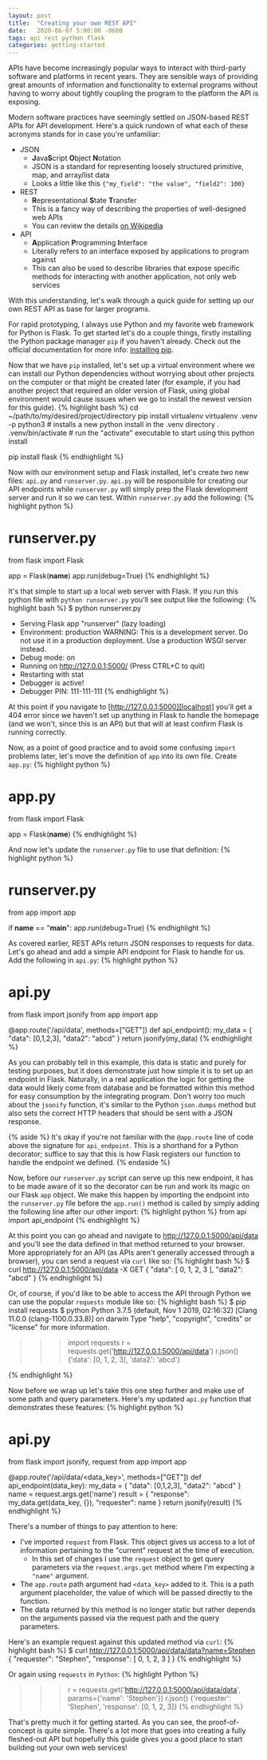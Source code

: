 ```yaml
---
layout: post
title:  "Creating your own REST API"
date:   2020-06-07 5:00:00 -0600
tags: api rest python flask
categories: getting-started
---
```


APIs have become increasingly popular ways to interact with third-party software
and platforms in recent years. They are sensible ways of providing great amounts
of information and functionality to external programs without having to worry
about tightly coupling the program to the platform the API is exposing.

Modern software practices have seemingly settled on JSON-based REST APIs for
API development. Here's a quick rundown of what each of these acronyms stands
for in case you're unfamiliar:
* JSON
  * **J**ava**S**cript **O**bject **N**otation
  * JSON is a standard for representing loosely structured primitive, map,
    and array/list data
  * Looks a little like this `{"my_field": "the value", "field2": 100}`
* REST
  * **R**epresentational **S**tate **T**ransfer
  * This is a fancy way of describing the properties of well-designed web APIs
  * You can review the details [on Wikipedia][rest-wiki]
* API
  * **A**pplication **P**rogramming **I**nterface
  * Literally refers to an interface exposed by applications to program against
  * This can also be used to describe libraries that expose specific methods for
  interacting with another application, not only web services

With this understanding, let's walk through a quick guide for setting up our own
REST API as base for larger programs.

For rapid prototyping, I always use Python and my favorite web framework for
Python is Flask. To get started let's do a couple things, firstly installing the
Python package manager `pip` if you haven't already. Check out the official
documentation for more info: [installing pip][pip-install].

Now that we have `pip` installed, let's set up a virtual environment where we
can install our Python dependencies without worrying about other projects on the
computer or that might be created later (for example, if you had another project
that required an older version of Flask, using global environment would cause
issues when we go to install the newest version for this guide).
{% highlight bash %}
cd ~/path/to/my/desired/project/directory
pip install virtualenv
virtualenv .venv -p python3 # installs a new python install in the .venv directory
. .venv/bin/activate # run the "activate" executable to start using this python install

pip install flask
{% endhighlight %}

Now with our environment setup and Flask installed, let's create two new files:
`api.py` and `runserver.py`. `api.py` will be responsible for creating our API
endpoints while `runserver.py` will simply prep the Flask development server and
run it so we can test. Within `runserver.py` add the following:
{% highlight python %}
# runserver.py
from flask import Flask

app = Flask(__name__)
app.run(debug=True)
{% endhighlight %}

It's that simple to start up a local web server with Flask. If you run this
python file with `python runserver.py` you'll see output like the following:
{% highlight bash %}
$ python runserver.py
 * Serving Flask app "runserver" (lazy loading)
 * Environment: production
   WARNING: This is a development server. Do not use it in a production deployment.
   Use a production WSGI server instead.
 * Debug mode: on
 * Running on http://127.0.0.1:5000/ (Press CTRL+C to quit)
 * Restarting with stat
 * Debugger is active!
 * Debugger PIN: 111-111-111
{% endhighlight %}

At this point if you navigate to [http://127.0.0.1:5000][localhost] you'll get a 404 error
since we haven't set up anything in Flask to handle the homepage (and we won't,
since this is an API) but that will at least confirm Flask is running correctly.

Now, as a point of good practice and to avoid some confusing `import` problems
later, let's move the definition of `app` into its own file. Create `app.py`:
{% highlight python %}
# app.py
from flask import Flask

app = Flask(__name__)
{% endhighlight %}

And now let's update the `runserver.py` file to use that definition:
{% highlight python %}
# runserver.py
from app import app

if __name__ == "__main__":
    app.run(debug=True)
{% endhighlight %}

As covered earlier, REST APIs return JSON responses to requests for data. Let's
go ahead and add a simple API endpoint for Flask to handle for us. Add the
following in `api.py`:
{% highlight python %}
# api.py
from flask import jsonify
from app import app


@app.route('/api/data', methods=["GET"])
def api_endpoint():
    my_data = {
        "data": [0,1,2,3],
        "data2": "abcd"
    }
    return jsonify(my_data)
{% endhighlight %}

As you can probably tell in this example, this data is static and purely for
testing purposes, but it does demonstrate just how simple it is to set up an
endpoint in Flask. Naturally, in a real application the logic for getting the
data would likely come from database and be formatted within this method for
easy consumption by the integrating program. Don't worry too much about the
`jsonify` function, it's similar to the Python `json.dumps` method but also sets
the correct HTTP headers that should be sent with a JSON response.

{% aside %}
It's okay if you're not familiar
with the `@app.route` line of code above the signature for `api_endpoint`.
This is a shorthand for a Python decorator; suffice to say that this is how
Flask registers our function to handle the endpoint we defined.
{% endaside %}

Now, before our `runserver.py` script can serve up this new endpoint, it has to
be made aware of it so the decorator can be run and work its magic on our Flask
`app` object. We make this happen by importing the endpoint into the
`runserver.py` file before the `app.run()` method is called by simply adding the
following line after our other import:
{% highlight python %}
from api import api_endpoint
{% endhighlight %}

At this point you can go ahead and navigate to http://127.0.0.1:5000/api/data
and you'll see the data defined in that method returned to your browser. More
appropriately for an API (as APIs aren't generally accessed through a browser),
you can send a request via `curl` like so:
{% highlight bash %}
$ curl http://127.0.0.1:5000/api/data -X GET
{
  "data": [
    0,
    1,
    2,
    3
  ],
  "data2": "abcd"
}
{% endhighlight %}

Or, of course, if you'd like to be able to access the API through Python we can
use the popular `requests` module like so:
{% highlight bash %}
$ pip install requests
$ python
Python 3.7.5 (default, Nov  1 2019, 02:16:32)
[Clang 11.0.0 (clang-1100.0.33.8)] on darwin
Type "help", "copyright", "credits" or "license" for more information.
>>> import requests
>>> r = requests.get('http://127.0.0.1:5000/api/data')
>>> r.json()
{'data': [0, 1, 2, 3], 'data2': 'abcd'}
>>>
{% endhighlight %}

Now before we wrap up let's take this one step further and make use of some path
and query parameters. Here's my updated `api.py` function that demonstrates
these features:
{% highlight python %}
# api.py
from flask import jsonify, request
from app import app

@app.route('/api/data/<data_key>', methods=["GET"])
def api_endpoint(data_key):
    my_data = {
        "data": [0,1,2,3],
        "data2": "abcd"
    }
    name = request.args.get('name')
    result = {
        "response": my_data.get(data_key, {}),
        "requester": name
    }
    return jsonify(result)
{% endhighlight %}

There's a number of things to pay attention to here:
* I've imported `request` from Flask. This object gives us access to a lot of
information pertaining to the "current" request at the time of execution.
  * In this set of changes I use the `request` object to get query parameters
  via the `request.args.get` method where I'm expecting a `"name"` argument.
* The `app.route` path argument had `<data_key>` added to it. This is a path
argument placeholder, the value of which will be passed directly to the function.
* The data returned by this method is no longer static but rather depends on the
arguments passed via the request path and the query parameters.

Here's an example request against this updated method via `curl`:
{% highlight bash %}
$ curl http://127.0.0.1:5000/api/data/data?name=Stephen
{
  "requester": "Stephen",
  "response": [
    0,
    1,
    2,
    3
  ]
}
{% endhighlight %}

Or again using `requests` in `Python`:
{% highlight Python %}
>>> r = requests.get('http://127.0.0.1:5000/api/data/data', params={'name': 'Stephen'})
>>> r.json()
{'requester': 'Stephen', 'response': [0, 1, 2, 3]}
{% endhighlight %}

That's pretty much it for getting started. As you can see, the proof-of-concept
is quite simple. There's a lot more that goes into creating a fully fleshed-out
API but hopefully this guide gives you a good place to start building out your
own web services!


[rest-wiki]: https://en.wikipedia.org/wiki/Representational_state_transfer#Architectural_constraints
[pip-install]: https://pip.pypa.io/en/stable/installing/
[localhost]: http://127.0.0.1:5000
